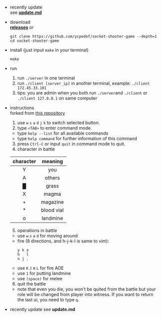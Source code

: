 * recently update  
  see **[update.md](https://github.com/starseekist/socket-shooter-game/blob/master/update.md)**

* download  
  **[releases](https://github.com/starseekist/socket-shooter-game/releases/)** or  
  ```shell
  git clone https://github.com/ycpedef/socket-shooter-game --depth=1
  cd socket-shooter-game
  ```
* install (just input `make` in your terminal)  
  ```shell
  make
  ```
* run  
  1. run `./server` in one terminal
  2. run `./client [server_ip]` in another terminal, example: `./client 172.45.33.101`
  3. tips: you are admin when you both run `./server`and `./client` or `./client 127.0.0.1` on same computer

* instructions  
  forked from [this repository](https://github.com/wierton/socket-based-naive-game)

  1. use `w` `s` `a` `d` `j` `k` to switch selected button.
  2. type `<TAB>` to enter command mode.
    * type `help --list` for all available commands
    * type `help command` for further information of this command
  3. press `Ctrl-C` or input `quit` in command mode to quit.
  4. character in battle

    |  character  |  meaning  |
    |:-----------:|:---------:|
    |      Y      |    you    |
    |      A      |   others  |
    |      █      |   grass   |
    |      X      |   magma   |
    |      +      |  magazine |
    |      *      | blood vial|
    |      o      | landmine  |
  5. operations in battle
    * use `w` `s` `a` `d` for moving around
    * fire (8 directions, and h-j-k-l is same to vim):
        ```
        y k o
        h   l
        n j .
        ```
    * use `K` `J` `H` `L` for fire AOE
    * use `1` for putting landmine
    * use `(space)` for melee
  6. quit the battle
    * note that even you die, you won't be quited from the battle
    but your role will be changed from player into witness. If you
    want to return the last ui, you need to type `q`.

* recently update
  see **update.md**

